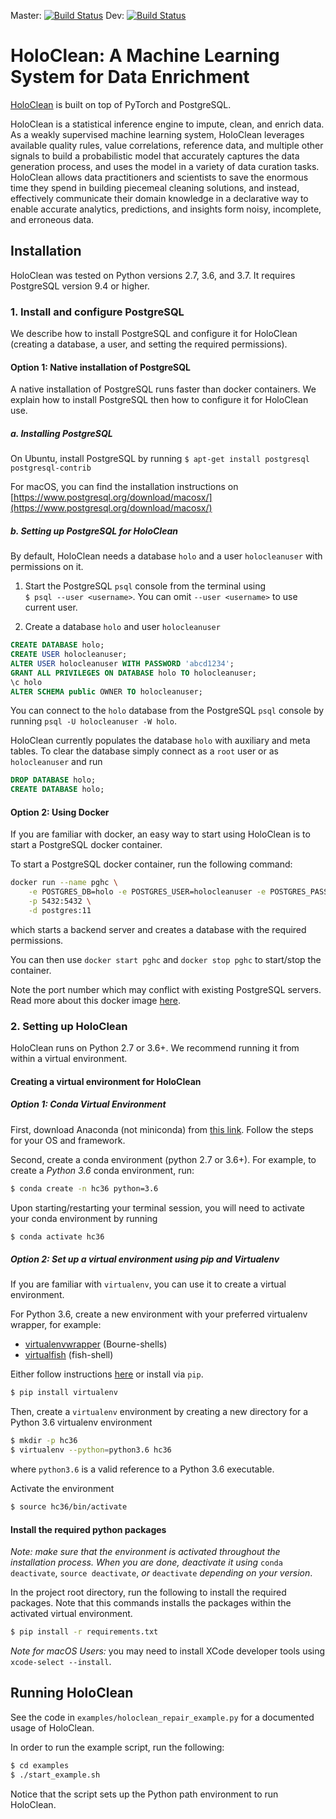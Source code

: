 Master:
[![Build Status](https://travis-ci.org/HoloClean/holoclean.svg?branch=master)](https://travis-ci.org/HoloClean/holoclean)
Dev:
[![Build Status](https://travis-ci.org/HoloClean/holoclean.svg?branch=dev)](https://travis-ci.org/HoloClean/holoclean)

# HoloClean: A Machine Learning System for Data Enrichment

[HoloClean](http://www.holoclean.io) is built on top of PyTorch and PostgreSQL.

HoloClean is a statistical inference engine to impute, clean, and enrich data.
As a weakly supervised machine learning system, HoloClean leverages available
quality rules, value correlations, reference data, and multiple other signals
to build a probabilistic model that accurately captures the data generation
process, and uses the model in a variety of data curation tasks. HoloClean
allows data practitioners and scientists to save the enormous time they spend
in building piecemeal cleaning solutions, and instead, effectively communicate
their domain knowledge in a declarative way to enable accurate analytics,
predictions, and insights form noisy, incomplete, and erroneous data.

## Installation

HoloClean was tested on Python versions 2.7, 3.6, and 3.7. 
It requires PostgreSQL version 9.4 or higher.


### 1. Install and configure PostgreSQL

We describe how to install PostgreSQL and configure it for HoloClean
(creating a database, a user, and setting the required permissions).

#### Option 1: Native installation of PostgreSQL

A native installation of PostgreSQL runs faster than docker containers.
We explain how to install PostgreSQL then how to configure it for HoloClean use.

##### a. Installing PostgreSQL

On Ubuntu, install PostgreSQL by running
`
$ apt-get install postgresql postgresql-contrib
`

For macOS, you can find the installation instructions on
[https://www.postgresql.org/download/macosx/](https://www.postgresql.org/download/macosx/)

##### b. Setting up PostgreSQL for HoloClean

By default, HoloClean needs a database `holo` and a user `holocleanuser` with permissions on it.

1. Start the PostgreSQL `psql` console from the terminal using \
`$ psql --user <username>`. You can omit `--user <username>` to use current user.

2. Create a database `holo` and user `holocleanuser`
```sql
CREATE DATABASE holo;
CREATE USER holocleanuser;
ALTER USER holocleanuser WITH PASSWORD 'abcd1234';
GRANT ALL PRIVILEGES ON DATABASE holo TO holocleanuser;
\c holo
ALTER SCHEMA public OWNER TO holocleanuser;
```

You can connect to the `holo` database from the PostgreSQL `psql` console by running
`psql -U holocleanuser -W holo`.

HoloClean currently populates the database `holo` with auxiliary and meta tables.
To clear the database simply connect as a `root` user or as `holocleanuser` and run
```sql
DROP DATABASE holo;
CREATE DATABASE holo;
```

#### Option 2: Using Docker
If you are familiar with docker, an easy way to start using
HoloClean is to start a PostgreSQL docker container.

To start a PostgreSQL docker container, run the following command:

```bash
docker run --name pghc \
    -e POSTGRES_DB=holo -e POSTGRES_USER=holocleanuser -e POSTGRES_PASSWORD=abcd1234 \
    -p 5432:5432 \
    -d postgres:11
```

which starts a backend server and creates a database with the required permissions.

You can then use `docker start pghc` and `docker stop pghc` to start/stop the container.


Note the port number which may conflict with existing PostgreSQL servers.
Read more about this docker image [here](https://hub.docker.com/_/postgres/). 

### 2. Setting up HoloClean
HoloClean runs on Python 2.7 or 3.6+. We recommend running it from within
a virtual environment.

#### Creating a virtual environment for HoloClean
##### Option 1: Conda Virtual Environment

First, download Anaconda (not miniconda) from [this link](https://www.anaconda.com/download).
Follow the steps for your OS and framework. 

Second, create a conda environment (python 2.7 or 3.6+).
For example, to create a *Python 3.6* conda environment, run:

```bash
$ conda create -n hc36 python=3.6
```

Upon starting/restarting your terminal session, you will need to activate your
conda environment by running
```bash
$ conda activate hc36
```

##### Option 2: Set up a virtual environment using pip and Virtualenv

If you are familiar with `virtualenv`, you can use it to create 
a virtual environment.

For Python 3.6, create a new environment
with your preferred virtualenv wrapper, for example:

* [virtualenvwrapper](https://virtualenvwrapper.readthedocs.io/en/latest/) (Bourne-shells)
* [virtualfish](https://virtualfish.readthedocs.io/en/latest/) (fish-shell)


Either follow instructions [here](https://virtualenv.pypa.io/en/stable/installation/) or install via
`pip`.
```bash
$ pip install virtualenv
```

Then, create a `virtualenv` environment by creating a new directory for a Python 3.6 virtualenv environment
```bash
$ mkdir -p hc36
$ virtualenv --python=python3.6 hc36
```
where `python3.6` is a valid reference to a Python 3.6 executable.

Activate the environment
```bash
$ source hc36/bin/activate
```

#### Install the required python packages

*Note: make sure that the environment is activated throughout the installation process.
When you are done, deactivate it using* 
`conda deactivate`, `source deactivate`, *or* `deactivate` 
*depending on your version*.

In the project root directory, run the following to install the required packages.
Note that this commands installs the packages within the activated virtual environment.

```bash
$ pip install -r requirements.txt
```


*Note for macOS Users:*
you may need to install XCode developer tools using `xcode-select --install`.


## Running HoloClean

See the code in `examples/holoclean_repair_example.py` for a documented usage of HoloClean.

In order to run the example script, run the following:
```bash
$ cd examples
$ ./start_example.sh
```

Notice that the script sets up the Python path environment to run HoloClean.
